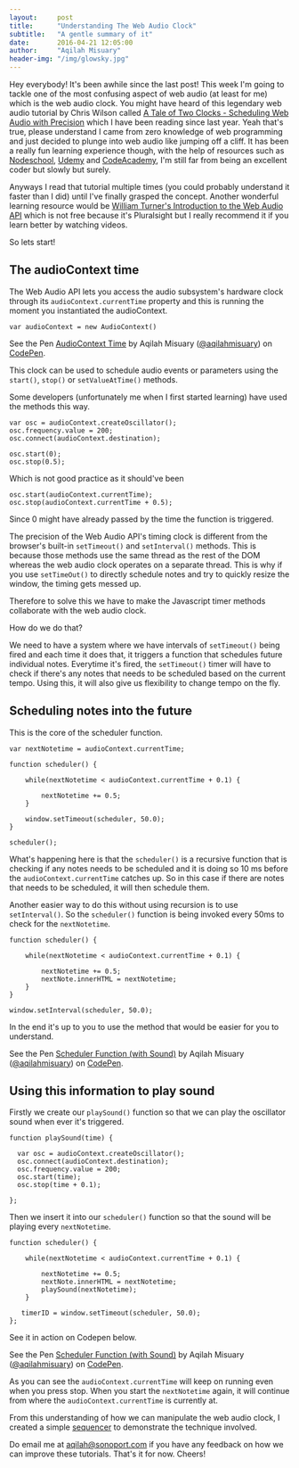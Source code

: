 ```yaml
---
layout:     post
title:      "Understanding The Web Audio Clock"
subtitle:   "A gentle summary of it"
date:       2016-04-21 12:05:00
author:     "Aqilah Misuary"
header-img: "/img/glowsky.jpg"
---
```


Hey everybody! It's been awhile since the last post! This week I'm going to tackle one of the most confusing aspect of web audio (at least for me) which is the web audio clock. You might have heard of this legendary web audio tutorial by Chris Wilson called [A Tale of Two Clocks - Scheduling Web Audio with Precision](http://www.html5rocks.com/en/tutorials/audio/scheduling/) which I have been reading since last year. Yeah that's true, please understand I came from zero knowledge of web programming and just decided to plunge into web audio like jumping off a cliff. It has been a really fun learning experience though, with the help of resources such as [Nodeschool](http://nodeschool.io/), [Udemy](https://www.udemy.com/) and [CodeAcademy](https://www.codecademy.com/), I'm still far from being an excellent coder but slowly but surely.

Anyways I read that tutorial multiple times (you could probably understand it faster than I did) until I've finally grasped the concept. Another wonderful learning resource would be [William Turner's Introduction to the Web Audio API](https://app.pluralsight.com/library/courses/web-audio-api-introduction/) which is not free because it's Pluralsight but I really recommend it if you learn better by watching videos.

So lets start!

<h2>The audioContext time</h2>

The Web Audio API lets you access the audio subsystem's hardware clock through its `audioContext.currentTime` property and this is running the moment you instantiated the audioContext.

`var audioContext = new AudioContext()`

<p data-height="122" data-theme-id="dark" data-slug-hash="vGrMWN" data-default-tab="result" data-user="aqilahmisuary" data-embed-version="2" data-preview="true" class="codepen">See the Pen <a href="http://codepen.io/aqilahmisuary/pen/vGrMWN/">AudioContext Time</a> by Aqilah Misuary (<a href="http://codepen.io/aqilahmisuary">@aqilahmisuary</a>) on <a href="http://codepen.io">CodePen</a>.</p>
<script async src="//assets.codepen.io/assets/embed/ei.js"></script>

This clock can be used to schedule audio events or parameters using the `start()`, `stop()` or `setValueAtTime()` methods.

Some developers (unfortunately me when I first started learning) have used the methods this way.

```
var osc = audioContext.createOscillator();
osc.frequency.value = 200;
osc.connect(audioContext.destination);

osc.start(0);
osc.stop(0.5);
```

Which is not good practice as it should've been

```
osc.start(audioContext.currentTime);
osc.stop(audioContext.currentTime + 0.5);
```

Since 0 might have already passed by the time the function is triggered.

The precision of the Web Audio API's timing clock is different from the browser's built-in `setTimeout()` and `setInterval()` methods. This is because those methods use the same thread as the rest of the DOM whereas the web audio clock operates on a separate thread. This is why if you use `setTimeOut()` to directly schedule notes and try to quickly resize the window, the timing gets messed up. 

Therefore to solve this we have to make the Javascript timer methods collaborate with the web audio clock.

How do we do that? 

We need to have a system where we have intervals of `setTimeout()` being fired and each time it does that, it triggers a function that schedules future individual notes. Everytime it's fired, the `setTimeout()` timer will have to check if there's any notes that needs to be scheduled based on the current tempo. Using this, it will also give us flexibility to change tempo on the fly.

<h2>Scheduling notes into the future</h2>

This is the core of the scheduler function. 

```
var nextNotetime = audioContext.currentTime;

function scheduler() {

    while(nextNotetime < audioContext.currentTime + 0.1) {

        nextNotetime += 0.5;
    }

    window.setTimeout(scheduler, 50.0);
}

scheduler();
```

What's happening here is that the `scheduler()` is a recursive function that is checking if any notes needs to be scheduled and it is doing so 10 ms before the `audioContext.currentTime` catches up. So in this case if there are notes that needs to be scheduled, it will then schedule them. 

Another easier way to do this without using recursion is to use `setInterval()`. So the `scheduler()` function is being invoked every 50ms to check for the `nextNotetime`.

```
function scheduler() {

    while(nextNotetime < audioContext.currentTime + 0.1) {

        nextNotetime += 0.5;
        nextNote.innerHTML = nextNotetime;
    }
}

window.setInterval(scheduler, 50.0);
```

In the end it's up to you to use the method that would be easier for you to understand. 

<p data-height="266" data-theme-id="dark" data-slug-hash="VadJoN" data-default-tab="result" data-user="aqilahmisuary" data-embed-version="2" data-preview="true" class="codepen">See the Pen <a href="http://codepen.io/aqilahmisuary/pen/VadJoN/">Scheduler Function (with Sound)</a> by Aqilah Misuary (<a href="http://codepen.io/aqilahmisuary">@aqilahmisuary</a>) on <a href="http://codepen.io">CodePen</a>.</p>
<script async src="//assets.codepen.io/assets/embed/ei.js"></script>

<h2>Using this information to play sound</h2>

Firstly we create our `playSound()` function so that we can play the oscillator sound when ever it's triggered.

```
function playSound(time) {
  
  var osc = audioContext.createOscillator();
  osc.connect(audioContext.destination);
  osc.frequency.value = 200;
  osc.start(time);
  osc.stop(time + 0.1);
  
};
```
Then we insert it into our `scheduler()` function so that the sound will be playing every `nextNotetime`.

```
function scheduler() {

    while(nextNotetime < audioContext.currentTime + 0.1) {
        
        nextNotetime += 0.5;
        nextNote.innerHTML = nextNotetime;
        playSound(nextNotetime);
    }

   timerID = window.setTimeout(scheduler, 50.0);
};
```
See it in action on Codepen below.

<p data-height="339" data-theme-id="dark" data-slug-hash="ONEKVM" data-default-tab="result" data-user="aqilahmisuary" data-embed-version="2" data-preview="true" class="codepen">See the Pen <a href="http://codepen.io/aqilahmisuary/pen/ONEKVM/">Scheduler Function (with Sound)</a> by Aqilah Misuary (<a href="http://codepen.io/aqilahmisuary">@aqilahmisuary</a>) on <a href="http://codepen.io">CodePen</a>.</p>
<script async src="//assets.codepen.io/assets/embed/ei.js"></script>

As you can see the `audioContext.currentTime` will keep on running even when you press stop. When you start the `nextNotetime` again, it will continue from where the `audioContext.currentTime` is currently at.

From this understanding of how we can manipulate the web audio clock, I created a simple [sequencer](http://aqilahmisuary.github.io/sequencer/) to demonstrate the technique involved.

Do email me at aqilah@sonoport.com if you have any feedback on how we can improve these tutorials. That's it for now. Cheers!

<script src="js/webaudioclock.js"></script>
